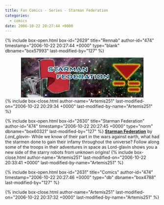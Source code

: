 ```yaml
---
title: Fan Comics - Series - Starman Federation
categories:
  - comics
date: 2006-10-22 20:27:44 +0000
---
```

{% include box-open.html box-id="2629" title="Rennab" author-id="474" timestamp="2006-10-22 20:27:44 +0000" type="blank" dbname="box57993" last-modified-by="127" %}
<center><img src="/comics/series/starmanfed/starmanfedbanner.jpg"></img></center>
{% include box-close.html author-name="Artemis251" last-modified-on="2006-10-22 20:29:34 +0000" last-modified-by-name="Artemis251" %}

{% include box-open.html box-id="2630" title="Starman Federation" author-id="474" timestamp="2006-10-22 20:27:45 +0000" type="norm" dbname="box60321" last-modified-by="127" %}
<b><u>Starman Federation</u></b> by <i>Lord_glavin</i>-  While we know of their part in the wars against earth, what had the starmen done to gain their infamy throughout the universe?  Follow along some of the troops in their adventures in space as Lord-glavin shows you a new side of the starry robots from unknown origins!
{% include box-close.html author-name="Artemis251" last-modified-on="2006-10-22 20:33:41 +0000" last-modified-by-name="Artemis251" %}

{% include box-open.html box-id="2631" title="Comics" author-id="474" timestamp="2006-10-22 20:27:46 +0000" type="db" dbname="box4788" last-modified-by="127" %}
<center><navigator search="`Content` LIKE 'Starman Federation%'" display="no" quantity="50" section="description" /><displaytor mode="list" /></center>
{% include box-close.html author-name="Artemis251" last-modified-on="2006-10-22 20:37:32 +0000" last-modified-by-name="Artemis251" %}
